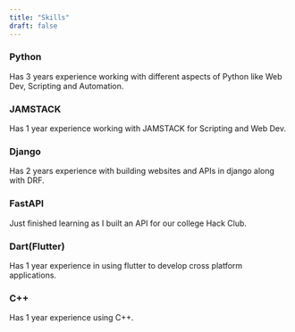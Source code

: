 ```yaml
---
title: "Skills"
draft: false
---
```


### Python

Has 3 years experience working with different aspects of Python like Web Dev, Scripting and Automation. 

### JAMSTACK

Has 1 year experience working with JAMSTACK for Scripting and Web Dev.

### Django

Has 2 years experience with building websites and APIs in django along with DRF.

### FastAPI

Just finished learning as I built an API for our college Hack Club.

### Dart(Flutter)

Has 1 year experience in using flutter to develop cross platform applications.

### C++

Has 1 year experience using C++. 